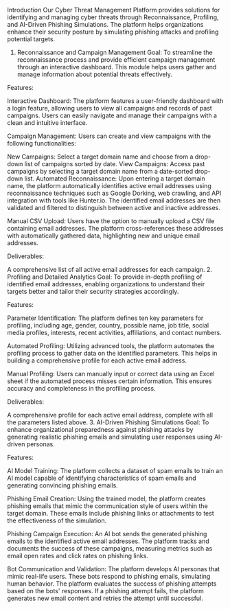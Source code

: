 Introduction
Our Cyber Threat Management Platform provides solutions for identifying and managing cyber threats through Reconnaissance, Profiling, and AI-Driven Phishing Simulations. The platform helps organizations enhance their security posture by simulating phishing attacks and profiling potential targets.

1. Reconnaissance and Campaign Management
Goal:
To streamline the reconnaissance process and provide efficient campaign management through an interactive dashboard. This module helps users gather and manage information about potential threats effectively.

Features:

Interactive Dashboard:
The platform features a user-friendly dashboard with a login feature, allowing users to view all campaigns and records of past campaigns. Users can easily navigate and manage their campaigns with a clean and intuitive interface.

Campaign Management:
Users can create and view campaigns with the following functionalities:

New Campaigns:
Select a target domain name and choose from a drop-down list of campaigns sorted by date.
View Campaigns:
Access past campaigns by selecting a target domain name from a date-sorted drop-down list.
Automated Reconnaissance:
Upon entering a target domain name, the platform automatically identifies active email addresses using reconnaissance techniques such as Google Dorking, web crawling, and API integration with tools like Hunter.io. The identified email addresses are then validated and filtered to distinguish between active and inactive addresses.

Manual CSV Upload:
Users have the option to manually upload a CSV file containing email addresses. The platform cross-references these addresses with automatically gathered data, highlighting new and unique email addresses.

Deliverables:

A comprehensive list of all active email addresses for each campaign.
2. Profiling and Detailed Analytics
Goal:
To provide in-depth profiling of identified email addresses, enabling organizations to understand their targets better and tailor their security strategies accordingly.

Features:

Parameter Identification:
The platform defines ten key parameters for profiling, including age, gender, country, possible name, job title, social media profiles, interests, recent activities, affiliations, and contact numbers.

Automated Profiling:
Utilizing advanced tools, the platform automates the profiling process to gather data on the identified parameters. This helps in building a comprehensive profile for each active email address.

Manual Profiling:
Users can manually input or correct data using an Excel sheet if the automated process misses certain information. This ensures accuracy and completeness in the profiling process.

Deliverables:

A comprehensive profile for each active email address, complete with all the parameters listed above.
3. AI-Driven Phishing Simulations
Goal:
To enhance organizational preparedness against phishing attacks by generating realistic phishing emails and simulating user responses using AI-driven personas.

Features:

AI Model Training:
The platform collects a dataset of spam emails to train an AI model capable of identifying characteristics of spam emails and generating convincing phishing emails.

Phishing Email Creation:
Using the trained model, the platform creates phishing emails that mimic the communication style of users within the target domain. These emails include phishing links or attachments to test the effectiveness of the simulation.

Phishing Campaign Execution:
An AI bot sends the generated phishing emails to the identified active email addresses. The platform tracks and documents the success of these campaigns, measuring metrics such as email open rates and click rates on phishing links.

Bot Communication and Validation:
The platform develops AI personas that mimic real-life users. These bots respond to phishing emails, simulating human behavior. The platform evaluates the success of phishing attempts based on the bots' responses. If a phishing attempt fails, the platform generates new email content and retries the attempt until successful.
